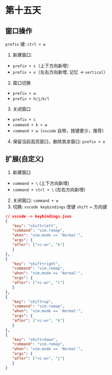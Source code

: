 # 第十五天

## 窗口操作

`prefix` 键: `ctrl + w`

1. 新建窗口:

- `prefix + s`（上下方向新增）
- `prefix + v`（左右方向新增, 记忆 -> `vertical`）

2. 窗口切换

- `prefix + w`
- `prefix + h/j/k/l`

3. 关闭窗口

- `prefix + c`
- `command + k + w`
- `command + w`（`vscode` 自带，按键更少，推荐）

4. 保留当前高亮窗口，删除其余窗口: `prefix + o`

## 扩展(自定义)

1. 新建窗口

- `command + \` (上下方向新增)
- `command + ctrl + \` (左右方向新增)

2. 关闭窗口: `command + w`
3. 切换: `vscode keybindings` 改键 `shift` + 方向键

```json
// vscode -> keybindings.json
{
   "key": "shift+left",
   "command": "vim.remap",
   "when": "vim.mode == 'Normal'",
   "args": {
   "after": ["<c-w>", "h"]
   }
},
{
   "key": "shift+right",
   "command": "vim.remap",
   "when": "vim.mode == 'Normal'",
   "args": {
   "after": ["<c-w>", "l"]
   }
},
{
   "key": "shift+up",
   "command": "vim.remap",
   "when": "vim.mode == 'Normal'",
   "args": {
   "after": ["<c-w>", "k"]
   }
},
{
   "key": "shift+down",
   "command": "vim.remap",
   "when": "vim.mode == 'Normal'",
   "args": {
   "after": ["<c-w>", "j"]
   }
}
```
